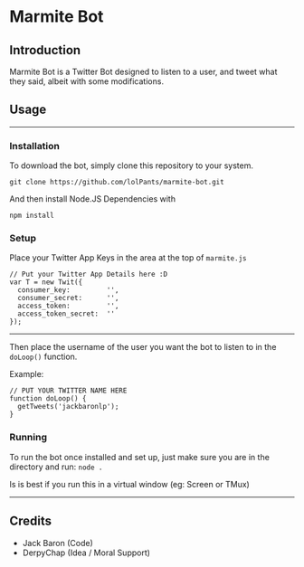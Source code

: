 # Marmite Bot
## Introduction
Marmite Bot is a Twitter Bot designed to listen to a user, and tweet what they said, albeit with some modifications.

## Usage
---
### Installation
To download the bot, simply clone this repository to your system.

`git clone https://github.com/lolPants/marmite-bot.git`

And then install Node.JS Dependencies with

`npm install`

### Setup
Place your Twitter App Keys in the area at the top of `marmite.js`

```
// Put your Twitter App Details here :D
var T = new Twit({
  consumer_key:         '',
  consumer_secret:      '',
  access_token:         '',
  access_token_secret:  ''
});
```

---

Then place the username of the user you want the bot to listen to in the `doLoop()` function.

Example:

```
// PUT YOUR TWITTER NAME HERE
function doLoop() {
  getTweets('jackbaronlp');
}
```
### Running
To run the bot once installed and set up, just make sure you are in the directory and run: `node .`

Is is best if you run this in a virtual window (eg: Screen or TMux)

---
## Credits
- Jack Baron (Code)
- DerpyChap (Idea / Moral Support)
